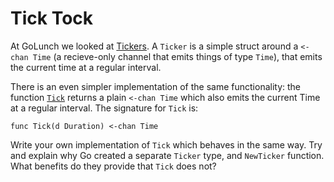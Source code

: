 # Tick Tock

At GoLunch we looked at [Tickers]. A `Ticker` is a simple struct around a `<-chan
Time` (a recieve-only channel that emits things of type `Time`), that emits the
current time at a regular interval.

There is an even simpler implementation of the same functionality: the function
[`Tick`] returns a plain `<-chan Time` which also emits the current Time at
a regular interval. The signature for `Tick` is:

```
func Tick(d Duration) <-chan Time
```

Write your own implementation of `Tick` which behaves in the same way. Try and
explain why Go created a separate `Ticker` type, and `NewTicker` function. What
benefits do they provide that `Tick` does not?


[Tickers]: https://golang.org/pkg/time/#Ticker
[NewTicker]: https://golang.org/pkg/time/#NewTicker
[`Tick`]: https://golang.org/pkg/time/#Tick
